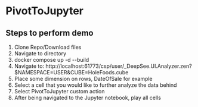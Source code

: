 # PivotToJupyter
## Steps to perform demo
1) Clone Repo/Download files
2) Navigate to directory
3) docker compose up -d --build
4) Navigate to: http://localhost:61773/csp/user/_DeepSee.UI.Analyzer.zen?$NAMESPACE=USER&CUBE=HoleFoods.cube
5) Place some dimension on rows, DateOfSale for example
6) Select a cell that you would like to further analyze the data behind
7) Select PivotToJupyter custom action
8) After being navigated to the Jupyter notebook, play all cells
